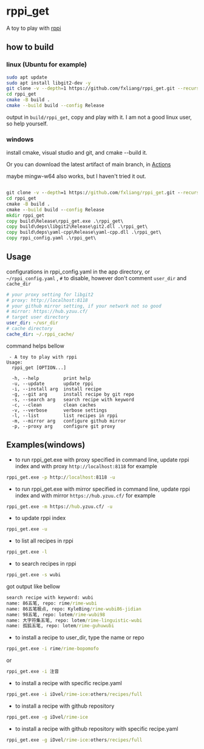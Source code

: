 # rppi_get 
A toy to play with [rppi](https://github.com/rime/rppi)

## how to build
### linux (Ubuntu for example)
```bash
sudo apt update
sudo apt install libgit2-dev -y
git clone -v --depth=1 https://github.com/fxliang/rppi_get.git --recursive
cd rppi_get
cmake -B build .
cmake --build build --config Release
```
output in `build/rppi_get`, copy and play with it. I am not a good linux user, so help yourself.

### windows

install cmake, visual studio and git, and cmake --build it. 

Or you can download the latest artifact of main branch, in [Actions](https://github.com/fxliang/actions)

maybe mingw-w64 also works, but I haven't tried it out.

```cmd

git clone -v --depth=1 https://github.com/fxliang/rppi_get.git --recursive
cd rppi_get
cmake -B build .
cmake --build build --config Release
mkdir rppi_get
copy build\Release\rppi_get.exe .\rppi_get\
copy build\deps\libgit2\Release\git2.dll .\rppi_get\
copy build\deps\yaml-cpp\Release\yaml-cpp.dll .\rppi_get\
copy rppi_config.yaml .\rppi_get\
```

## Usage

configurations in rppi_config.yaml in the app directory, or `~/rppi_config.yaml` , `#` to disable, however don't comment `user_dir` and `cache_dir`

```yaml
# your proxy setting for libgit2
# proxy: http://localhost:8118
# your github mirror setting, if your network not so good
# mirror: https://hub.yzuu.cf/
# target user directory
user_dir: ~/usr_dir
# cache directory
cache_dir: ~/.rppi_cache/
```

command helps bellow
```
 - A toy to play with rppi
Usage:
  rppi_get [OPTION...]

  -h, --help         print help
  -u, --update       update rppi
  -i, --install arg  install recipe
  -g, --git arg      install recipe by git repo
  -s, --search arg   search recipe with keyword
  -c, --clean        clean caches
  -v, --verbose      verbose settings
  -l, --list         list recipes in rppi
  -m, --mirror arg   configure github mirror
  -p, --proxy arg    configure git proxy
```

## Examples(windows)

- to run rppi_get.exe with proxy specified in command line, update rppi index and with proxy `http://localhost:8118` for example
```cmd
rppi_get.exe -p http://localhost:8118 -u
```

- to run rppi_get.exe with mirror specified in command line, update rppi index and with mirror `https://hub.yzuu.cf/` for example
```cmd
rppi_get.exe -m https://hub.yzuu.cf/ -u
```

- to update rppi index
```cmd
rppi_get.exe -u
```


- to list all recipes in rppi
```cmd
rppi_get.exe -l
```

- to search recipes in rppi
```cmd
rppi_get.exe -s wubi
```
got output like bellow
```cmd
search recipe with keyword: wubi
name: 86五笔, repo: rime/rime-wubi
name: 86五笔极点, repo: KyleBing/rime-wubi86-jidian
name: 98五笔, repo: lotem/rime-wubi98
name: 大字符集五笔, repo: lotem/rime-linguistic-wubi
name: 孤狐五笔, repo: lotem/rime-guhuwubi
```

- to install a recipe to user_dir, type the name or repo 
```cmd
rppi_get.exe -i rime/rime-bopomofo
```

or

```cmd
rppi_get.exe -i 注音
```

- to install a recipe with specific recipe.yaml
```cmd
rppi_get.exe -i iDvel/rime-ice:others/recipes/full
```

- to install a recipe with github repository
```cmd
rppi_get.exe -g iDvel/rime-ice
```
- to install a recipe with github repository with specific recipe.yaml
```cmd
rppi_get.exe -g iDvel/rime-ice:others/recipes/full
```
